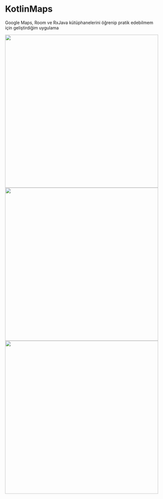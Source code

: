 # KotlinMaps
Google Maps, Room ve RxJava kütüphanelerini öğrenip pratik edebilmem için geliştirdiğim uygulama

<img src='https://user-images.githubusercontent.com/62423689/220949656-03d3610e-a340-4ac7-b8cf-64972da62f39.png' height='500'> <img src='https://user-images.githubusercontent.com/62423689/220949669-d724c178-5f73-4142-9c95-82197128d4b2.png' height='500'> <img src='https://user-images.githubusercontent.com/62423689/220949688-0acaab0f-7731-49ad-a96f-01a7d391af19.png' height='500'>
